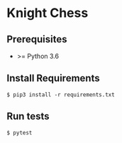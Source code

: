 # Knight Chess
## Prerequisites
* \>= Python 3.6

## Install Requirements
```
$ pip3 install -r requirements.txt
```
## Run tests
```
$ pytest
```
